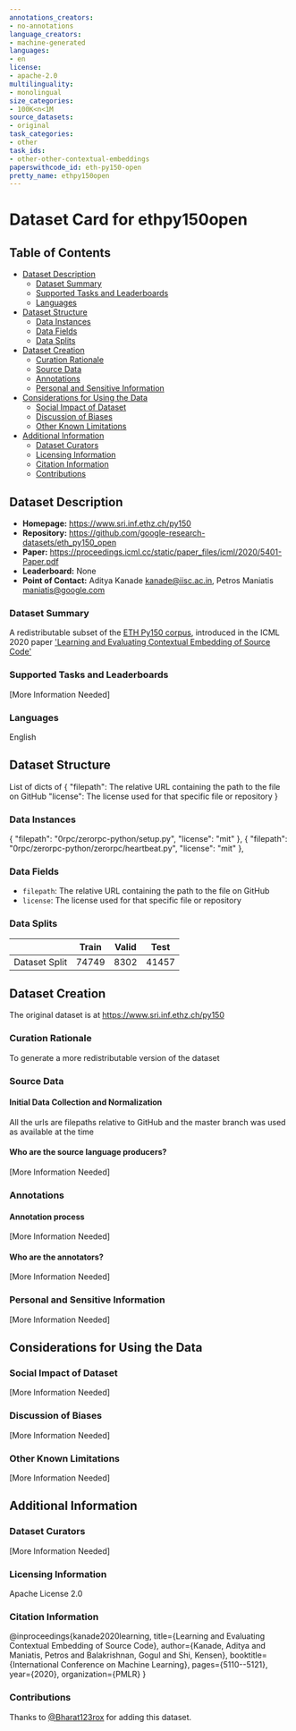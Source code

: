 ```yaml
---
annotations_creators:
- no-annotations
language_creators:
- machine-generated
languages:
- en
license:
- apache-2.0
multilinguality:
- monolingual
size_categories:
- 100K<n<1M
source_datasets:
- original
task_categories:
- other
task_ids:
- other-other-contextual-embeddings
paperswithcode_id: eth-py150-open
pretty_name: ethpy150open
---
```


# Dataset Card for ethpy150open

## Table of Contents
- [Dataset Description](#dataset-description)
  - [Dataset Summary](#dataset-summary)
  - [Supported Tasks and Leaderboards](#supported-tasks-and-leaderboards)
  - [Languages](#languages)
- [Dataset Structure](#dataset-structure)
  - [Data Instances](#data-instances)
  - [Data Fields](#data-fields)
  - [Data Splits](#data-splits)
- [Dataset Creation](#dataset-creation)
  - [Curation Rationale](#curation-rationale)
  - [Source Data](#source-data)
  - [Annotations](#annotations)
  - [Personal and Sensitive Information](#personal-and-sensitive-information)
- [Considerations for Using the Data](#considerations-for-using-the-data)
  - [Social Impact of Dataset](#social-impact-of-dataset)
  - [Discussion of Biases](#discussion-of-biases)
  - [Other Known Limitations](#other-known-limitations)
- [Additional Information](#additional-information)
  - [Dataset Curators](#dataset-curators)
  - [Licensing Information](#licensing-information)
  - [Citation Information](#citation-information)
  - [Contributions](#contributions)

## Dataset Description

- **Homepage:** https://www.sri.inf.ethz.ch/py150
- **Repository:** https://github.com/google-research-datasets/eth_py150_open
- **Paper:** https://proceedings.icml.cc/static/paper_files/icml/2020/5401-Paper.pdf
- **Leaderboard:** None
- **Point of Contact:** Aditya Kanade <kanade@iisc.ac.in>, Petros Maniatis <maniatis@google.com> 

### Dataset Summary

A redistributable subset of the [ETH Py150 corpus](https://www.sri.inf.ethz.ch/py150), introduced in the ICML 2020 paper ['Learning and Evaluating Contextual Embedding of Source Code'](https://proceedings.icml.cc/static/paper_files/icml/2020/5401-Paper.pdf)

### Supported Tasks and Leaderboards

[More Information Needed]

### Languages

English

## Dataset Structure
List of dicts of
  {
    "filepath": The relative URL containing the path to the file on GitHub
    "license": The license used for that specific file or repository
  }

### Data Instances

{
  "filepath": "0rpc/zerorpc-python/setup.py",
  "license": "mit"
},
{
  "filepath": "0rpc/zerorpc-python/zerorpc/heartbeat.py",
  "license": "mit"
},

### Data Fields

- `filepath`: The relative URL containing the path to the file on GitHub
- `license`: The license used for that specific file or repository

### Data Splits

|                            | Train   | Valid | Test  |
| -----                      | ------- | ----- | ----- |
| Dataset Split              | 74749   | 8302  | 41457 |

## Dataset Creation
The original dataset is at https://www.sri.inf.ethz.ch/py150
### Curation Rationale

To generate a more redistributable version of the dataset

### Source Data

#### Initial Data Collection and Normalization

All the urls are filepaths relative to GitHub and the master branch was used as available at the time

#### Who are the source language producers?

[More Information Needed]

### Annotations

#### Annotation process

[More Information Needed]

#### Who are the annotators?

[More Information Needed]

### Personal and Sensitive Information

[More Information Needed]

## Considerations for Using the Data

### Social Impact of Dataset

[More Information Needed]

### Discussion of Biases

[More Information Needed]

### Other Known Limitations

[More Information Needed]

## Additional Information

### Dataset Curators

[More Information Needed]

### Licensing Information

Apache License 2.0

### Citation Information

@inproceedings{kanade2020learning,
  title={Learning and Evaluating Contextual Embedding of Source Code},
  author={Kanade, Aditya and Maniatis, Petros and Balakrishnan, Gogul and Shi, Kensen},
  booktitle={International Conference on Machine Learning},
  pages={5110--5121},
  year={2020},
  organization={PMLR}
}

### Contributions

Thanks to [@Bharat123rox](https://github.com/Bharat123rox) for adding this dataset.
